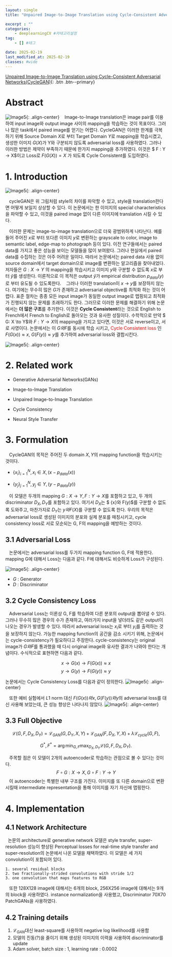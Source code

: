 ```yaml
---
layout: single
title: "Unpaired Image-to-Image Translation using Cycle-Consistent Adversarial Networks(CycleGAN)"

excerpt : ""
categories: 
    - deeplearningCV #카테고리설정
tag: 
    - [] #테그

date: 2025-02-19
last_modified_at: 2025-02-19
classes: #wide    
---
```

[Unpaired Image-to-Image Translation using Cycle-Consistent Adversarial Networks(CycleGAN)](https://arxiv.org/pdf/1703.10593){: .btn .btn--primary}


# Abstract
![Image5](/assets/images/cycleGAN/image1.jpg){: .align-center}
&nbsp;&nbsp; Image-to-Image translation은 image pair를 이용하여 input image와 output image 사이의 mapping을 학습하는 것이 목표이다. 그러나 많은 task에서 paired image를 얻기는 어렵다. CycleGAN은 이러한 한계를 극복하기 위해 Source Domain $X$로 부터 Target Domain $Y$로 mapping을 학습시켰고, 생성한 이미지 $G(X)$가 Y와 구분되지 않도록 adversarial loss를 사용하였다. 그러나 이러한 방법은 제약이 부족하기 때문에 한가지 mapping을 추가하였다. 이것은 $ F : Y $\to$ X$이고 Loss로 $F(G(X)) = X$ 가 되도록 Cycle Consistent를 도입하였다. 

# 1. Introduction

![Image5](/assets/images/cycleGAN/image2.jpg){: .align-center}

&nbsp;&nbsp; cycleGAN은 위 그림처럼 style의 차이를 파악할 수 있고, style을 translation한다면 어떻게 보일지 상상할 수 있다. 이 논문에서는 한 이미지의 special characteristics을 파악할 수 있고, 이것을 paired image 없이 다른 이미지에 translation 시킬 수 있다.


&nbsp;&nbsp; 이러한 문제는 image-to-image translation으로 더욱 광범위하게 나타난다. 예를 들어 주어진 $x$로 부터 또다른 이미지 $y$로 변환하는 grayscale to color, image to semantic label, edge-map to photograph 등이 있다. 이전 연구들에서는 paired data를 가지고 좋은 성능을 보이는 모델들을 많이 보여왔다. 그러나 현실에서 paired data를 수집하는 것은 아주 어려운 일이다. 따라서 논문에서는 paired data 사용 없이 source domain에서 target domain으로 image를 변환하는 알고리즘을 찾아내었다. 저자들은 $G: X \to Y$ 의 mapping을 학습시키고 이미지 $y$와 구분할 수 없도록 $x$로 부터 $\hat{y}$를 생성한다. 이론적으로 이 목적은 output $\hat{y}$가 empirical distribution $p_{data}(y)$로 부터 유도될 수 있도록한다. 
&nbsp;&nbsp; 그러나 이러한 translation이 $x$ $\to$ $y$를 보장하지 않는다. 여기에는 무수히 많은 $G$가 존재하고 adversarial objective를 최적화 하는 것이 어렵다. 표준 절차는 종종 모든 input image가 동일한 output image로 맵핑되고 최적화가 진행되지 않는 문제를 초래하기도 한다. 그러므로 이러한 문제를 해결하기 위해 논문에서는 **더 많은 구조**를 추가한다. 이것은 **Cycle Consistent**라는 것으로 English to French에서 French to English로 돌아오는 것과 유사한 성질이다. 수학적으로 만약 $ G: X \to Y$와 $F: Y \to X$의 mapping을 가지고 있다면, 이것은 서로 reverse이고, 서로 사영이다. 논문에서는 이 $G와 F$를 동시에 학습 시키고, <span style='color:red'>Cycle Consistent loss </span> 인 $F(G(x)) \approx x$, $G(F(y)) \approx y$를 추가하여 adversarial loss와 결합시킨다.

![Image5](/assets/images/cycleGAN/image3.jpg){: .align-center}

# 2. Related work

* Generative Adversarial Networks(GANs)

* Image-to-Image Translation

* Unpaired Image-to-Image Translation

* Cycle Consistency

* Neural Style Transfer

# 3. Formulation

&nbsp;&nbsp; CycleGAN의 목적은 주어진 두 domain $X, Y$의 mapping function을 학습시키는 것이다. 

* $\{x_i\}_{i=1}^{N}, x_i \in X, (x - p_{data}(x))$

* $\{y_j\}_{j=1}^{N}, y_j \in Y, (y - p_{data}(y))$

&nbsp;&nbsp; 이 모델은 두개의 mapping $G : X \to Y, F : Y \to X$를 포함하고 있고, 두 개의 discriminator $D_X, D_Y$를 포함하고 있다. 여기서 $D_X$는 $ {x}와 F(y)$를 구분할 수 없도록 도와주고, 마찬가지로 $D_Y$는 ${y}와 F(X)$를 구분할 수 없도록 한다. 우리의 목적은 adversarial loss로 생성된 이미지의 분포와 실제 분포를 매칭시키고, cycle consistency loss로 서로 모순되는 G, F의 mapping을 예방하는 것이다.

## 3.1 Adversarial Loss

&nbsp;&nbsp; 논문에서는 adversarial loss를 두가지 mapping function G, F에 적용한다. mapping G에 대해서 Loss는 다음과 같다. F에 대해서도 비슷하게 Loss가 구성된다.

![Image5](/assets/images/cycleGAN/image4.jpg){: .align-center}

* $G$ : Generator
* $D$ : Discriminator

## 3.2 Cycle Consistency Loss

&nbsp;&nbsp; Adversarial Loss는 이론상 G, F를 학습하여 다른 분포의 output을 뽑아낼 수 있다. 그러나 무수히 많은 경우의 수가 존재하고, 여러가지 input을 넣더라도 같은 output이 나오는 경우가 발생할 수 있다. 따라서 adversarial loss는 $x_i$로 부터 $y_i$를 출력하는 것을 보장하지 않는다. 가능한 mapping function의 공간을 감소 시키기 위해, 논문에서는 cycle-consistency가 필요하다고 주장한다. cycle-consistency는 original image가 $G와 F$를 통과했을 때 다시 original image와 유사한 결과가 나와야 한다는 개념이다. 수식적으로 표현하면 다음과 같다.

$$ x \to G(x) \to F(G(x)) \approx x$$
$$ y \to G(y) \to F(G(y)) \approx y$$

논문에서는 Cycle Consistency Loss를 다음과 같이 정의한다.
![Image5](/assets/images/cycleGAN/image5.jpg){: .align-center}

&nbsp;&nbsp; 또한 예비 실험에서 $L1$ norm 대신 $F(G(x))와 x, G(F(y))와 y$의 adversarial loss를 대신 사용해 보았는데, 큰 성능 향상은 나타나지 않았다. 
![Image5](/assets/images/cycleGAN/image6.jpg){: .align-center}

## 3.3 Full Objective

$$
\mathcal{L}(G, F, D_X, D_Y) =
\mathcal{L}_{GAN}(G, D_Y, X, Y) +
\mathcal{L}_{GAN}(F, D_X, Y, X) +
\lambda \mathcal{L}_{cycle}(G, F),
$$

$$
G^*, F^* = \arg\min_{G, F} \max_{D_X, D_Y} \mathcal{L}(G, F, D_X, D_Y).
$$

&nbsp;&nbsp; 주목할 점은 이 모델이 2개의 autoencoder로 학습하는 관점으로 볼 수 있다는 것이다. 
$$F \circ G : X \to X, G \circ F : Y \to Y$$
&nbsp;&nbsp; 이 autoencoder는 특별한 내부 구조를 가진다. 이미지를 또 다른 domain으로 변환 시킬때 intermediate representation을 통해 이미지를 자기 자신에 맵핑한다. 

# 4. Implementation

## 4.1 Network Architecture

&nbsp;&nbsp;논문의 architecture로 generative network 모델은 style transfer, super-resolution 성능이 향상된 Perceptual losses for real-time style transfer and super-resolution의 논문에서 나온 모델을 채택하였다. 이 모델은 세 가지 convolution이 포함되어 있다.

    1. several residual blocks
    2. two fractionally-strided convolutions with stride 1/2
    3. one convolution that maps features to RGB

&nbsp;&nbsp; 또한 128X128 image에 대해서는 6개의 block, 256X256 image에 대해서는 9개의 block을 사용하였다. instance normalization을 사용했고, Discriminator 70X70 PatchGANs을 사용하였다.  

## 4.2 Training details

1. $\mathcal{L}_{GAN}$대신 least-square를 사용하여 negative log likelihood를 사용함
2. 모델의 진동(?)을 줄이기 위해 생성된 이미지의 이력을 사용하여 discriminator를 update
3. Adam solver, batch size : 1, learning rate : 0.0002
